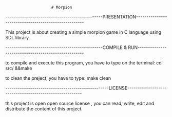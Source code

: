 						# Morpion

-----------------------------------------------PRESENTATION-----------------------------------------------------

This project is about creating a simple morpion game in C language using SDL library.


-----------------------------------------------COMPILE & RUN----------------------------------------------------

to compile and execute this program, you have to type on the terminal:
			cd src/ &&make

to clean the preject, you have to type:
			make clean

--------------------------------------------------LICENSE--------------------------------------------------------

this project is open open source license , you can read, write, edit and distribute the content of this project.
